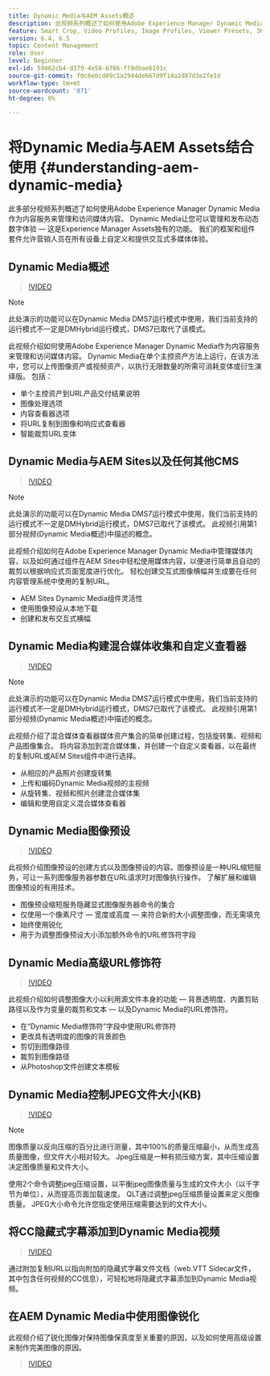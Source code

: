 ```yaml
---
title: Dynamic Media与AEM Assets概述
description: 此视频系列概述了如何使用Adobe Experience Manager Dynamic Media作为内容服务来管理和访问媒体内容。 Dynamic Media让您可以管理和发布动态数字体验 — 这是Experience Manager Assets独有的功能。 我们的框架和组件套件允许营销人员在所有设备上自定义和提供交互式多媒体体验。
feature: Smart Crop, Video Profiles, Image Profiles, Viewer Presets, 360 VR Video, Image Sets, Spin Sets
version: 6.4, 6.5
topic: Content Management
role: User
level: Beginner
exl-id: 59462cb4-d379-4e58-b786-ff8dbae6191c
source-git-commit: f0c6e6cd09c1a2944de667d9f14a2d87d3e2fe1d
workflow-type: tm+mt
source-wordcount: '871'
ht-degree: 0%

---
```


# 将Dynamic Media与AEM Assets结合使用 {#understanding-aem-dynamic-media}

此多部分视频系列概述了如何使用Adobe Experience Manager Dynamic Media作为内容服务来管理和访问媒体内容。 Dynamic Media让您可以管理和发布动态数字体验 — 这是Experience Manager Assets独有的功能。 我们的框架和组件套件允许营销人员在所有设备上自定义和提供交互式多媒体体验。

## Dynamic Media概述

>[!VIDEO](https://video.tv.adobe.com/v/27144/?quality=9&learn=on)

>[!NOTE]
>
>此处演示的功能可以在Dynamic Media DMS7运行模式中使用，我们当前支持的运行模式不一定是DMHybrid运行模式，DMS7已取代了该模式。

此视频介绍如何使用Adobe Experience Manager Dynamic Media作为内容服务来管理和访问媒体内容。 Dynamic Media在单个主控资产方法上运行，在该方法中，您可以上传图像资产或视频资产，以执行无限数量的所需可消耗变体或衍生演绎版。 包括：

* 单个主控资产到URL产品交付结果说明
* 图像处理选项
* 内容查看器选项
* 将URL复制到图像和响应式查看器
* 智能裁剪URL变体

## Dynamic Media与AEM Sites以及任何其他CMS

>[!VIDEO](https://video.tv.adobe.com/v/27145/?quality=9&learn=on)

>[!NOTE]
>
>此处演示的功能可以在Dynamic Media DMS7运行模式中使用，我们当前支持的运行模式不一定是DMHybrid运行模式，DMS7已取代了该模式。 此视频引用第1部分视频(Dynamic Media概述)中描述的概念。

此视频介绍如何在Adobe Experience Manager Dynamic Media中管理媒体内容，以及如何通过组件在AEM Sites中轻松使用媒体内容，以便进行简单且自动的裁剪以根据响应式页面宽度进行优化。 轻松创建交互式图像横幅并生成要在任何内容管理系统中使用的复制URL。

* AEM Sites Dynamic Media组件灵活性
* 使用图像预设从本地下载
* 创建和发布交互式横幅

## Dynamic Media构建混合媒体收集和自定义查看器

>[!VIDEO](https://video.tv.adobe.com/v/27146/?quality=9&learn=on)

>[!NOTE]
>
>此处演示的功能可以在Dynamic Media DMS7运行模式中使用，我们当前支持的运行模式不一定是DMHybrid运行模式，DMS7已取代了该模式。 此视频引用第1部分视频(Dynamic Media概述)中描述的概念。

此视频介绍了混合媒体查看器媒体资产集合的简单创建过程，包括旋转集、视频和产品图像集合。 将内容添加到混合媒体集，并创建一个自定义查看器，以在最终的复制URL或AEM Sites组件中进行选择。

* 从相应的产品照片创建旋转集
* 上传和编码Dynamic Media视频的主视频
* 从旋转集、视频和照片创建混合媒体集
* 编辑和使用自定义混合媒体查看器

## Dynamic Media图像预设

>[!VIDEO](https://video.tv.adobe.com/v/27320/?quality=9&learn=on)

此视频介绍图像预设的创建方式以及图像预设的内容。图像预设是一种URL缩短服务，可让一系列图像服务器参数在URL请求时对图像执行操作。 了解扩展和编辑图像预设的有用技术。

* 图像预设缩短服务隐藏显式图像服务器命令的集合
* 仅使用一个像素尺寸 — 宽度或高度 — 来符合新的大小调整图像，而无需填充
* 始终使用锐化
* 用于为调整图像预设大小添加额外命令的URL修饰符字段

## Dynamic Media高级URL修饰符

>[!VIDEO](https://video.tv.adobe.com/v/27319/?quality=9&learn=on)

此视频介绍如何调整图像大小以利用源文件本身的功能 — 背景透明度、内置剪贴路径以及作为变量的裁剪和文本 — 以及Dynamic Media的URL修饰符。

* 在“Dynamic Media修饰符”字段中使用URL修饰符
* 更改具有透明度的图像的背景颜色
* 剪切到图像路径
* 裁剪到图像路径
* 从Photoshop文件创建文本模板

## Dynamic Media控制JPEG文件大小(KB)

>[!VIDEO](https://video.tv.adobe.com/v/27404/?quality=9&learn=on)


>[!NOTE]
>
>图像质量以反向压缩的百分比进行测量，其中100%的质量压缩最小，从而生成高质量图像，但文件大小相对较大。 Jpeg压缩是一种有损压缩方案，其中压缩设置决定图像质量和文件大小。

使用2个命令调整jpeg压缩设置，以平衡jpeg图像质量与生成的文件大小（以千字节为单位），从而提高页面加载速度。 QLT通过调整jpeg压缩质量设置来定义图像质量。 JPEG大小命令允许您指定使用压缩需要达到的文件大小。

## 将CC隐藏式字幕添加到Dynamic Media视频

>[!VIDEO](https://video.tv.adobe.com/v/28074/?quality=9&learn=on)

通过附加复制URL以指向附加的隐藏式字幕文件文档（web.VTT Sidecar文件，其中包含任何视频的CC信息），可轻松地将隐藏式字幕添加到Dynamic Media视频。

## 在AEM Dynamic Media中使用图像锐化

此视频介绍了锐化图像对保持图像保真度至关重要的原因，以及如何使用高级设置来制作完美图像的原因。

>[!VIDEO](https://demos-pub.assetsadobe.com/etc/dam/viewers/s7viewers/html5/VideoViewer.html?asset=%2Fcontent%2Fdam%2Fdm-public-facing-upgrade-portal-video%2F04_DynamicImagery_AdvancedSettings_071917_BH.mp4&amp;config=/etc/dam/presets/viewer/Video_social&amp;serverUrl=https%3A%2F%2Fadobedemo62-h.assetsadobe.com%2Fis%2Fimage%2F&amp;contenturl=%2F&amp;config2=/etc/dam/presets/analytics&amp;videoserverurl=https://gateway-na.assetsadobe.com/DMGateway/public/demoCo&amp;posterimage=/content/dam/dm-public-facing-upgrade-portal-video/04_DynamicImagery_AdvancedSettings_071917_BH.mp4)
